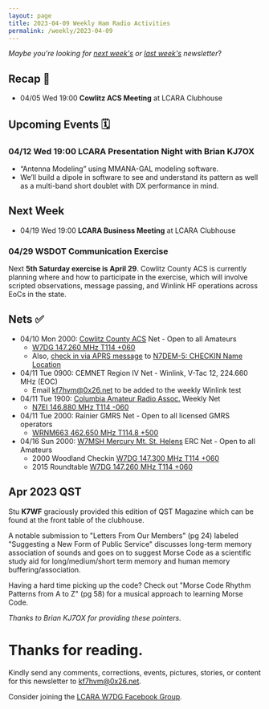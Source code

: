 ```yaml
---
layout: page
title: 2023-04-09 Weekly Ham Radio Activities
permalink: /weekly/2023-04-09
---
```


_Maybe you're looking for [next week's](/weekly/2023-04-23) or [last week's](/weekly/2023-04-02) newsletter_?

## Recap 🔁

* 04/05 Wed 19:00 **Cowlitz ACS Meeting** at LCARA Clubhouse

## Upcoming Events 🗓

### 04/12 Wed 19:00 **LCARA Presentation Night** with Brian KJ7OX
  * “Antenna Modeling” using MMANA-GAL modeling software.
  * We’ll build a dipole in software to see and understand its pattern as well as a
    multi-band short doublet with DX performance in mind.

## Next Week

* 04/19 Wed 19:00 **LCARA Business Meeting** at LCARA Clubhouse

### 04/29 WSDOT Communication Exercise

Next **5th Saturday exercise is April 29**. Cowlitz County ACS is currently
planning where and how to participate in the exercise, which will involve
scripted observations, message passing, and Winlink HF operations across EoCs in
the state.

## Nets ✅

- 04/10 Mon 2000: [Cowlitz County ACS](http://cowlitzradio.org/) Net - Open to all Amateurs
  - [W7DG 147.260 MHz T114 +060](https://www.repeaterbook.com/repeaters/details.php?ID=408&state_id=53)
  - Also, [check in via APRS message](/info/aprsnet/) to [N7DEM-5: CHECKIN Name Location](https://aprs.fi/?c=message&call=N7DEM-5)
- 04/11 Tue 0900: CEMNET Region IV Net - Winlink, V-Tac 12, 224.660 MHz (EOC)
  - Email [kf7hvm@0x26.net](mailto:kf7hvm@0x26.net) to be added to the weekly
    Winlink test
- 04/11 Tue 1900: [Columbia Amateur Radio Assoc.](http://www.n7ei.org/) Weekly Net
  - [N7EI 146.880 MHz T114 -060](https://www.repeaterbook.com/repeaters/details.php?ID=142&state_id=41)
- 04/11 Tue 2000: Rainier GMRS Net - Open to all licensed GMRS operators
  - [WRNM663 462.650 MHz T114.8 +500](https://www.repeaterbook.com/gmrs/details.php?state_id=53&ID=367)
- 04/16 Sun 2000: [W7MSH Mercury Mt. St. Helens](https://www.w7msh.org) ERC Net - Open to all Amateurs
  - 2000 Woodland Checkin [W7DG 147.300 MHz T114 +060](https://www.repeaterbook.com/repeaters/details.php?state_id=53&ID=412)
  - 2015 Roundtable [W7DG 147.260 MHz T114 +060](https://www.repeaterbook.com/repeaters/details.php?ID=408&state_id=53)

## Apr 2023 QST

Stu **K7WF** graciously provided this edition of QST Magazine which can be found
at the front table of the clubhouse.

A notable submission to "Letters From Our Members" (pg 24) labeled
"Suggesting a New Form of Public Service" discusses long-term
memory association of sounds and goes on to suggest Morse Code as a scientific
study aid for long/medium/short term memory and human memory
buffering/association.

Having a hard time picking up the code? Check out "Morse Code Rhythm Patterns
from A to Z" (pg 58) for a musical approach to learning Morse Code.

_Thanks to Brian KJ7OX for providing these pointers._

# Thanks for reading. 

Kindly send any comments, corrections, events, pictures, stories, or content for
this newsletter to [kf7hvm@0x26.net](mailto:kf7hvm@0x26.net).

Consider joining the [LCARA W7DG Facebook Group](https://www.facebook.com/groups/LCARA.W7DG/).
